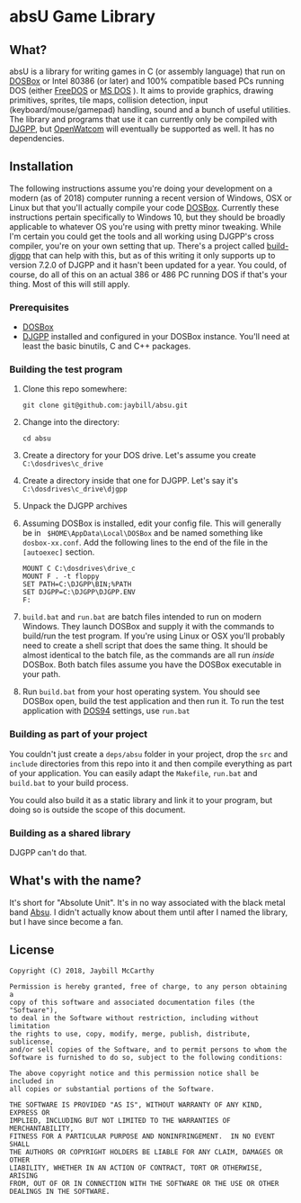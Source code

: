# absU Game Library

## What?
absU is a library for writing games in C (or assembly language) that run on [DOSBox](https://dosbox.com) or Intel 80386 (or later) and 100% compatible based PCs running DOS (either [FreeDOS](http://www.freedos.org/) or [MS DOS](https://en.wikipedia.org/wiki/MS-DOS) ). It aims to provide graphics, drawing primitives, sprites, tile maps, collision detection, input (keyboard/mouse/gamepad) handling, sound and a bunch of useful utilities. The library and programs that use it can currently only be compiled with [DJGPP](http://www.delorie.com/djgpp/), but [OpenWatcom](http://openwatcom.org/) will eventually be supported as well. It has no dependencies.

## Installation
The following instructions assume you're doing your development on a modern (as of 2018) computer running a recent version of Windows, OSX or Linux but that you'll actually compile your code [DOSBox](https://www.dosbox.com/). Currently these instructions pertain specifically to Windows 10, but they should be broadly applicable to whatever OS you're using with pretty minor tweaking. While I'm certain you could get the tools and all working using DJGPP's cross compiler, you're on your own setting that up. There's a project called [build-djgpp](https://github.com/andrewwutw/build-djgpp) that can help with this, but as of this writing it only supports up to version 7.2.0 of DJGPP and it hasn't been updated for a year. You could, of course, do all of this on an actual 386 or 486 PC running DOS if that's your thing. Most of this will still apply.

### Prerequisites
* [DOSBox](https://www.dosbox.com/)
* [DJGPP](http://www.delorie.com/djgpp/) installed and configured in your DOSBox instance. You'll need at least the basic binutils, C and C++ packages.

### Building the test program
1. Clone this repo somewhere:

    `git clone git@github.com:jaybill/absu.git`

1. Change into the directory:

    `cd absu`

1. Create a directory for your DOS drive. Let's assume you create `C:\dosdrives\c_drive`

1. Create a directory inside that one for DJGPP. Let's say it's `C:\dosdrives\c_drive\djgpp`

1. Unpack the DJGPP archives 

1. Assuming DOSBox is installed, edit your config file. This will generally be in ` $HOME\AppData\Local\DOSBox` and be named something like `dosbox-xx.conf`. Add the following lines to the end of the file in the `[autoexec]` section. 
    ```
    MOUNT C C:\dosdrives\drive_c
    MOUNT F . -t floppy
    SET PATH=C:\DJGPP\BIN;%PATH
    SET DJGPP=C:\DJGPP\DJGPP.ENV
    F:
    ```
1. `build.bat` and `run.bat` are batch files intended to run on modern Windows. They launch DOSBox and supply it with the commands to build/run the test program. If you're using Linux or OSX you'll probably need to create a shell script that does the same thing. It should be almost identical to the batch file, as the commands are all run _inside_ DOSBox. Both batch files assume you have the DOSBox executable in your path.

1. Run `build.bat` from your host operating system. You should see DOSBox open, build the test application and then run it. To run the test application with [DOS94](http://dos94.com) settings, use `run.bat`

### Building as part of your project
You couldn't just create a `deps/absu` folder in your project, drop the `src` and `include` directories from this repo into it and then compile everything as part of your application. You can easily adapt the `Makefile`, `run.bat` and `build.bat` to your build process.

You could also build it as a static library and link it to your program, but doing so is outside the scope of this document.

### Building as a shared library
DJGPP can't do that.

## What's with the name?
It's short for "Absolute Unit". It's in no way associated with the black metal band [Absu](http://absu.us). I didn't actually know about them until after I named the library, but I have since become a fan.

## License

    Copyright (C) 2018, Jaybill McCarthy 

    Permission is hereby granted, free of charge, to any person obtaining a 
    copy of this software and associated documentation files (the "Software"), 
    to deal in the Software without restriction, including without limitation 
    the rights to use, copy, modify, merge, publish, distribute, sublicense, 
    and/or sell copies of the Software, and to permit persons to whom the 
    Software is furnished to do so, subject to the following conditions: 

    The above copyright notice and this permission notice shall be included in 
    all copies or substantial portions of the Software. 

    THE SOFTWARE IS PROVIDED "AS IS", WITHOUT WARRANTY OF ANY KIND, EXPRESS OR 
    IMPLIED, INCLUDING BUT NOT LIMITED TO THE WARRANTIES OF MERCHANTABILITY, 
    FITNESS FOR A PARTICULAR PURPOSE AND NONINFRINGEMENT.  IN NO EVENT SHALL 
    THE AUTHORS OR COPYRIGHT HOLDERS BE LIABLE FOR ANY CLAIM, DAMAGES OR OTHER 
    LIABILITY, WHETHER IN AN ACTION OF CONTRACT, TORT OR OTHERWISE, ARISING 
    FROM, OUT OF OR IN CONNECTION WITH THE SOFTWARE OR THE USE OR OTHER 
    DEALINGS IN THE SOFTWARE. 

